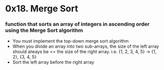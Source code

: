 # 0x18. Merge Sort

### function that sorts an array of integers in ascending order using the Merge Sort algorithm

- You must implement the top-down merge sort algorithm
- When you divide an array into two sub-arrays, the size of the left array should always be <= the size of the right array. i.e. {1, 2, 3, 4, 5} -> {1, 2}, {3, 4, 5}
- Sort the left array before the right array
